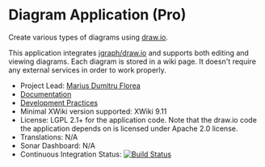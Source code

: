 Diagram Application (Pro)
=========================

Create various types of diagrams using [draw.io](https://www.draw.io/).

This application integrates [jgraph/draw.io](https://github.com/jgraph/draw.io/) and supports both editing and viewing diagrams. Each diagram is stored in a wiki page. It doesn't require any external services in order to work properly.

* Project Lead: [Marius Dumitru Florea](https://github.com/mflorea)
* [Documentation](https://store.xwiki.com/xwiki/bin/view/Extension/DiagramApplication)
* [Development Practices](http://dev.xwiki.org)
* Minimal XWiki version supported: XWiki 9.11
* License: LGPL 2.1+ for the application code. Note that the draw.io code the application depends on is licensed under Apache 2.0 license.
* Translations: N/A
* Sonar Dashboard: N/A
* Continuous Integration Status: [![Build Status](http://ci.xwikisas.com/view/All/job/xwikisas/job/application-diagram/job/master/badge/icon)](http://ci.xwikisas.com/view/All/job/xwikisas/job/application-diagram/job/master/)
